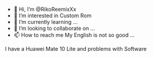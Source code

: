 - 👋 Hi, I’m @RikoReemixXx
- 👀 I’m interested in Custom Rom
- 🌱 I’m currently learning ...
- 💞️ I’m looking to collaborate on ...
- 📫 How to reach me
My English is not so good ...

<!---
RikoReemixXx/RikoReemixXx is a ✨ special ✨ repository because its `README.md` (this file) appears on your GitHub profile.
You can click the Preview link to take a look at your changes.
--->
I have a Huawei Mate 10 Lite and problems with 
Software
